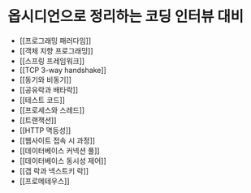 # 옵시디언으로 정리하는 코딩 인터뷰 대비

- [[프로그래밍 패러다임]]
- [[객체 지향 프로그래밍]]
- [[스프링 프레임워크]]
- [[TCP 3-way handshake]]
- [[동기와 비동기]]
- [[공유락과 배타락]]
- [[테스트 코드]]
- [[프로세스와 스레드]]
- [[트랜잭션]]
- [[HTTP 멱등성]]
- [[웹사이트 접속 시 과정]]
- [[데이터베이스 커넥션 풀]]
- [[데이터베이스 동시성 제어]]
- [[갭 락과 넥스트키 락]]
- [[프로메테우스]]